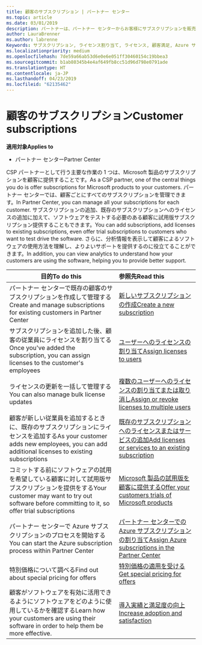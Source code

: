```yaml
---
title: 顧客のサブスクリプション | パートナー センター
ms.topic: article
ms.date: 03/01/2019
description: パートナーは、パートナー センターからお客様にサブスクリプションを販売し、お客様を管理できます。
author: LauraBrenner
ms.author: labrenne
Keywords: サブスクリプション, ライセンス割り当て, ライセンス, 顧客満足, Azure サブスクリプション
ms.localizationpriority: medium
ms.openlocfilehash: 7de59a66ab53d6e0e6e051ff30460154c19bbea3
ms.sourcegitcommit: b1ab80345b4e4af649fb8cc51d96d798e0791ade
ms.translationtype: HT
ms.contentlocale: ja-JP
ms.lasthandoff: 04/23/2019
ms.locfileid: "62135462"
---
```

# <a name="customer-subscriptions"></a><span data-ttu-id="6aa27-104">顧客のサブスクリプション</span><span class="sxs-lookup"><span data-stu-id="6aa27-104">Customer subscriptions</span></span>

<span data-ttu-id="6aa27-105">**適用対象**</span><span class="sxs-lookup"><span data-stu-id="6aa27-105">**Applies to**</span></span>

-  <span data-ttu-id="6aa27-106">パートナー センター</span><span class="sxs-lookup"><span data-stu-id="6aa27-106">Partner Center</span></span>

<span data-ttu-id="6aa27-107">CSP パートナーとして行う主要な作業の 1 つは、Microsoft 製品のサブスクリプションを顧客に提供することです。</span><span class="sxs-lookup"><span data-stu-id="6aa27-107">As a CSP partner, one of the central things you do is offer subscriptions for Microsoft products to your customers.</span></span> <span data-ttu-id="6aa27-108">パートナー センターでは、顧客ごとにすべてのサブスクリプションを管理できます。</span><span class="sxs-lookup"><span data-stu-id="6aa27-108">In Partner Center, you can manage all your subscriptions for each customer.</span></span> <span data-ttu-id="6aa27-109">サブスクリプションの追加、既存のサブスクリプションへのライセンスの追加に加えて、ソフトウェアをテストする必要のある顧客に試用版サブスクリプション提供することもできます。</span><span class="sxs-lookup"><span data-stu-id="6aa27-109">You can add subscriptions, add licenses to existing subscriptions, even offer trial subscriptions to customers who want to test drive the software.</span></span> <span data-ttu-id="6aa27-110">さらに、分析情報を表示して顧客によるソフトウェアの使用方法を理解し、よりよいサポートを提供するのに役立てることができます。</span><span class="sxs-lookup"><span data-stu-id="6aa27-110">In addition, you can view analytics to understand how your customers are using the software, helping you to provide better support.</span></span>

|<span data-ttu-id="6aa27-111">**目的**</span><span class="sxs-lookup"><span data-stu-id="6aa27-111">**To do this**</span></span>   |<span data-ttu-id="6aa27-112">**参照先**</span><span class="sxs-lookup"><span data-stu-id="6aa27-112">**Read this**</span></span>   |
|----------------------|:----------------------|
|<span data-ttu-id="6aa27-113">パートナー センターで既存の顧客のサブスクリプションを作成して管理する</span><span class="sxs-lookup"><span data-stu-id="6aa27-113">Create and manage subscriptions for existing customers in Partner Center</span></span>|[<span data-ttu-id="6aa27-114">新しいサブスクリプションの作成</span><span class="sxs-lookup"><span data-stu-id="6aa27-114">Create a new subscription</span></span>](create-a-new-subscription.md)|
|<span data-ttu-id="6aa27-115">サブスクリプションを追加した後、顧客の従業員にライセンスを割り当てる</span><span class="sxs-lookup"><span data-stu-id="6aa27-115">Once you've added the subscription, you can assign licenses to the customer's employees</span></span>  |[<span data-ttu-id="6aa27-116">ユーザーへのライセンスの割り当て</span><span class="sxs-lookup"><span data-stu-id="6aa27-116">Assign licenses to users</span></span>](assign-licenses-to-users.md)|
|<span data-ttu-id="6aa27-117">ライセンスの更新を一括して管理する</span><span class="sxs-lookup"><span data-stu-id="6aa27-117">You can also manage bulk license updates</span></span>   |[<span data-ttu-id="6aa27-118">複数のユーザーへのライセンスの割り当てまたは取り消し</span><span class="sxs-lookup"><span data-stu-id="6aa27-118">Assign or revoke licenses to multiple users</span></span>](bulk-license-provisioning-for-multiple-users.md)|
|<span data-ttu-id="6aa27-119">顧客が新しい従業員を追加するときに、既存のサブスクリプションにライセンスを追加する</span><span class="sxs-lookup"><span data-stu-id="6aa27-119">As your customer adds new employees, you can add additional licenses to existing subscriptions</span></span>   |[<span data-ttu-id="6aa27-120">既存のサブスクリプションへのライセンスまたはサービスの追加</span><span class="sxs-lookup"><span data-stu-id="6aa27-120">Add licenses or services to an existing subscription</span></span>](add-licenses-or-services-to-an-existing-subscription.md)|
|<span data-ttu-id="6aa27-121">コミットする前にソフトウェアの試用を希望している顧客に対して試用版サブスクリプションを提供をする</span><span class="sxs-lookup"><span data-stu-id="6aa27-121">Your customer may want to try out software before committing to it, so offer trial subscriptions</span></span>    |[<span data-ttu-id="6aa27-122">Microsoft 製品の試用版を顧客に提供する</span><span class="sxs-lookup"><span data-stu-id="6aa27-122">Offer your customers trials of Microsoft products</span></span>](offer-your-customers-trials-of-microsoft-products.md)|
|<span data-ttu-id="6aa27-123">パートナー センターで Azure サブスクリプションのプロセスを開始する</span><span class="sxs-lookup"><span data-stu-id="6aa27-123">You can start the Azure subscription process within Partner Center</span></span>   |[<span data-ttu-id="6aa27-124">パートナー センターでの Azure サブスクリプションの割り当て</span><span class="sxs-lookup"><span data-stu-id="6aa27-124">Assign Azure subscriptions in the Partner Center</span></span>](assign-azure-subscriptions.md)|
|<span data-ttu-id="6aa27-125">特別価格について調べる</span><span class="sxs-lookup"><span data-stu-id="6aa27-125">Find out about special pricing for offers</span></span>   |[<span data-ttu-id="6aa27-126">特別価格の適用を受ける</span><span class="sxs-lookup"><span data-stu-id="6aa27-126">Get special pricing for offers</span></span>](get-special-pricing-for-offers.md)|
|<span data-ttu-id="6aa27-127">顧客がソフトウェアを有効に活用できるようにソフトウェアをどのように使用しているかを確認する</span><span class="sxs-lookup"><span data-stu-id="6aa27-127">Learn how your customers are using their software in order to help them be more effective.</span></span>   | [<span data-ttu-id="6aa27-128">導入実績と満足度の向上</span><span class="sxs-lookup"><span data-stu-id="6aa27-128">Increase adoption and satisfaction</span></span>](increasing-adoption-and-satisfaction.md)   | 

































 

 



